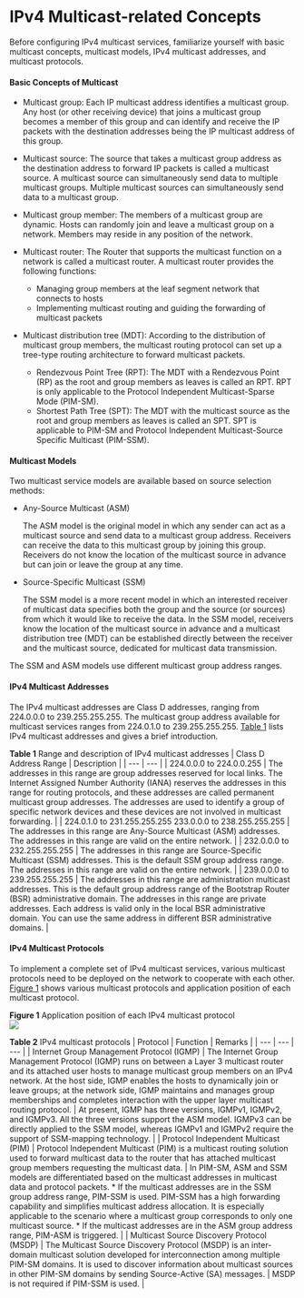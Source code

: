 IPv4 Multicast-related Concepts
===============================

Before configuring IPv4 multicast services, familiarize yourself with basic multicast concepts, multicast models, IPv4 multicast addresses, and multicast protocols.

#### Basic Concepts of Multicast

* Multicast group: Each IP multicast address identifies a multicast group. Any host (or other receiving device) that joins a multicast group becomes a member of this group and can identify and receive the IP packets with the destination addresses being the IP multicast address of this group.
* Multicast source: The source that takes a multicast group address as the destination address to forward IP packets is called a multicast source. A multicast source can simultaneously send data to multiple multicast groups. Multiple multicast sources can simultaneously send data to a multicast group.
* Multicast group member: The members of a multicast group are dynamic. Hosts can randomly join and leave a multicast group on a network. Members may reside in any position of the network.
* Multicast router: The Router that supports the multicast function on a network is called a multicast router. A multicast router provides the following functions:
  
  + Managing group members at the leaf segment network that connects to hosts
  + Implementing multicast routing and guiding the forwarding of multicast packets
* Multicast distribution tree (MDT): According to the distribution of multicast group members, the multicast routing protocol can set up a tree-type routing architecture to forward multicast packets.
  
  + Rendezvous Point Tree (RPT): The MDT with a Rendezvous Point (RP) as the root and group members as leaves is called an RPT. RPT is only applicable to the Protocol Independent Multicast-Sparse Mode (PIM-SM).
  + Shortest Path Tree (SPT): The MDT with the multicast source as the root and group members as leaves is called an SPT. SPT is applicable to PIM-SM and Protocol Independent Multicast-Source Specific Multicast (PIM-SSM).

#### Multicast Models

Two multicast service models are available based on source selection methods:

* Any-Source Multicast (ASM)
  
  The ASM model is the original model in which any sender can act as a multicast source and send data to a multicast group address. Receivers can receive the data to this multicast group by joining this group. Receivers do not know the location of the multicast source in advance but can join or leave the group at any time.
* Source-Specific Multicast (SSM)
  
  The SSM model is a more recent model in which an interested receiver of multicast data specifies both the group and the source (or sources) from which it would like to receive the data. In the SSM model, receivers know the location of the multicast source in advance and a multicast distribution tree (MDT) can be established directly between the receiver and the multicast source, dedicated for multicast data transmission.

The SSM and ASM models use different multicast group address ranges.


#### IPv4 Multicast Addresses

The IPv4 multicast addresses are Class D addresses, ranging from 224.0.0.0 to 239.255.255.255. The multicast group address available for multicast services ranges from 224.0.1.0 to 239.255.255.255. [Table 1](#EN-US_CONCEPT_0172366658__tab_dc_vrp_multicast_cfg_223201) lists IPv4 multicast addresses and gives a brief introduction.

**Table 1** Range and description of IPv4 multicast addresses
| Class D Address Range | Description |
| --- | --- |
| 224.0.0.0 to 224.0.0.255 | The addresses in this range are group addresses reserved for local links. The Internet Assigned Number Authority (IANA) reserves the addresses in this range for routing protocols, and these addresses are called permanent multicast group addresses. The addresses are used to identify a group of specific network devices and these devices are not involved in multicast forwarding. |
| 224.0.1.0 to 231.255.255.255  233.0.0.0 to 238.255.255.255 | The addresses in this range are Any-Source Multicast (ASM) addresses. The addresses in this range are valid on the entire network. |
| 232.0.0.0 to 232.255.255.255 | The addresses in this range are Source-Specific Multicast (SSM) addresses. This is the default SSM group address range. The addresses in this range are valid on the entire network. |
| 239.0.0.0 to 239.255.255.255 | The addresses in this range are administration multicast addresses. This is the default group address range of the Bootstrap Router (BSR) administrative domain. The addresses in this range are private addresses. Each address is valid only in the local BSR administrative domain. You can use the same address in different BSR administrative domains. |



#### IPv4 Multicast Protocols

To implement a complete set of IPv4 multicast services, various multicast protocols need to be deployed on the network to cooperate with each other. [Figure 1](#EN-US_CONCEPT_0172366658__fig_dc_vrp_multicast_cfg_223201) shows various multicast protocols and application position of each multicast protocol.

**Figure 1** Application position of each IPv4 multicast protocol  
![](images/fig_dc_vrp_multicast_cfg_223201.png)

**Table 2** IPv4 multicast protocols
| Protocol | Function | Remarks |
| --- | --- | --- |
| Internet Group Management Protocol (IGMP) | The Internet Group Management Protocol (IGMP) runs on between a Layer 3 multicast router and its attached user hosts to manage multicast group members on an IPv4 network. At the host side, IGMP enables the hosts to dynamically join or leave groups; at the network side, IGMP maintains and manages group memberships and completes interaction with the upper layer multicast routing protocol. | At present, IGMP has three versions, IGMPv1, IGMPv2, and IGMPv3. All the three versions support the ASM model. IGMPv3 can be directly applied to the SSM model, whereas IGMPv1 and IGMPv2 require the support of SSM-mapping technology. |
| Protocol Independent Multicast (PIM) | Protocol Independent Multicast (PIM) is a multicast routing solution used to forward multicast data to the router that has attached multicast group members requesting the multicast data. | In PIM-SM, ASM and SSM models are differentiated based on the multicast addresses in multicast data and protocol packets.  * If the multicast addresses are in the SSM group address range, PIM-SSM is used. PIM-SSM has a high forwarding capability and simplifies multicast address allocation. It is especially applicable to the scenario where a multicast group corresponds to only one multicast source. * If the multicast addresses are in the ASM group address range, PIM-ASM is triggered. |
| Multicast Source Discovery Protocol (MSDP) | The Multicast Source Discovery Protocol (MSDP) is an inter-domain multicast solution developed for interconnection among multiple PIM-SM domains. It is used to discover information about multicast sources in other PIM-SM domains by sending Source-Active (SA) messages. | MSDP is not required if PIM-SSM is used. |